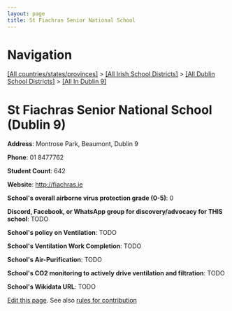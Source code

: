 ```yaml
---
layout: page
title: St Fiachras Senior National School
---
```

# Navigation

[[All countries/states/provinces]](../../../..) > [[All Irish School Districts]](../../..) > [[All Dublin School Districts]](../..) > [[All In Dublin 9]](..)

# St Fiachras Senior National School (Dublin 9)

**Address**: Montrose Park, Beaumont, Dublin 9

**Phone**: 01 8477762

**Student Count**: 642

**Website**: <http://fiachras.ie>

**School's overall airborne virus protection grade (0-5)**: 0

**Discord, Facebook, or WhatsApp group for discovery/advocacy for THIS school**: TODO

**School's policy on Ventilation**: TODO

**School's Ventilation Work Completion**: TODO

**School's Air-Purification**: TODO

**School's CO2 monitoring to actively drive ventilation and filtration**: TODO

**School's Wikidata URL**: TODO


[Edit this page](https://github.com/ventilate-schools/Ireland/edit/main/./Dublin_9/St_Fiachras_Senior_National_School.md). See also [rules for contribution](../../../contribution-rules/)